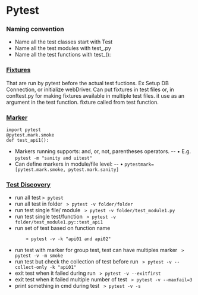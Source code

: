# Pytest

### Naming convention
- Name all the test classes start with Test 
- Name all the test modules with test_.py 
- Name all the test functions with test_():
### [Fixtures](#fixtures)
That are run by pytest before the actual test fuctions. Ex Setup DB Connection, or initialize webDriver. Can put fixtures in test files or, in conftest.py for making fixtures available in multiple test files. it use as an argument in the test function. fixture called from test function.

### [Marker](#marker)
```
import pytest
@pytest.mark.smoke
def test_api1():
```
- Markers running supports: and, or, not, parentheses operators.
-- • E.g. ```pytest -m "sanity and uitest"```
- Can define markers in module/file level:
-- • ```pytestmark=[pytest.mark.smoke, pytest.mark.sanity]```
### [Test Discovery](#Test)
- run all test
  ``` > pytest ```
- run all test in folder
  ``` > pytest -v folder/folder```
- run test single file/ module
  ``` > pytest -v folder/test_module1.py```
- run test single test/function
  ``` > pytest -v folder/test_module1.py::test_api1```
- run set of test based on function name
  ``` > pytest -v -k api01
      > pytest -v -k "api01 and api02"
  ```
- run test with marker for group test, test can have multiples marker
  ``` > pytest -v -m smoke```
- run test but check the collection of test before run
  ``` > pytest -v --collect-only -k "api01"```
- exit test when it failed during run
  ``` > pytest -v --exitfirst```
- exit test when it failed multiple number of test
  ``` > pytest -v --maxfail=3```
- print something in cmd during test
  ``` > pytest -v -s```
